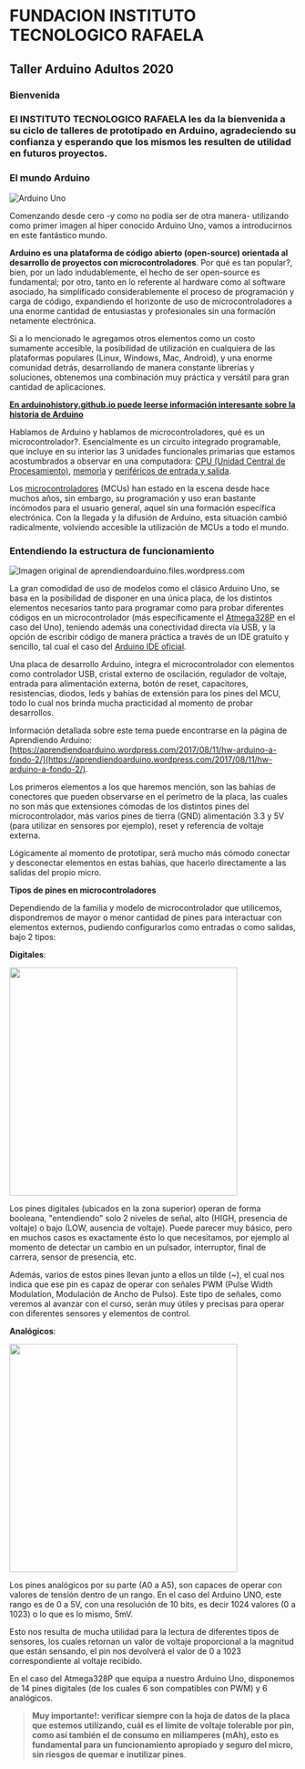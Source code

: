 <h1><b>FUNDACION INSTITUTO TECNOLOGICO RAFAELA</b></h1>
<h2><b>Taller Arduino Adultos 2020</b></h2>

<h3>Bienvenida</h3>

### **El INSTITUTO TECNOLOGICO RAFAELA les da la bienvenida a su ciclo de talleres de prototipado en Arduino, agradeciendo su confianza y esperando que los mismos les resulten de utilidad en futuros proyectos.**

### El mundo Arduino

![Arduino Uno](https://store-cdn.arduino.cc/usa/catalog/product/cache/1/image/520x330/604a3538c15e081937dbfbd20aa60aad/a/0/a000066_featured_4.jpg)

Comenzando desde cero -y como no podía ser de otra manera- utilizando como primer imagen al hiper conocido Arduino Uno, vamos a introducirnos en este fantástico mundo.

**Arduino es una plataforma de código abierto (open-source) orientada al desarrollo de proyectos con microcontroladores**. Por qué es tan popular?, bien, por un lado indudablemente, el hecho de ser open-source es fundamental; por otro, tanto en lo referente al hardware como al software asociado, ha simplificado considerablemente el proceso de programación y carga de código, expandiendo el horizonte de uso de microcontroladores a una enorme cantidad de entusiastas y profesionales sin una formación netamente electrónica.

Si a lo mencionado le agregamos otros elementos como un costo sumamente accesible, la posibilidad de utilización en cualquiera de las plataformas populares (Linux, Windows, Mac, Android), y una enorme comunidad detrás, desarrollando de manera constante librerías y soluciones, obtenemos una combinación muy práctica y versátil para gran cantidad de aplicaciones.

**<a href="https://arduinohistory.github.io/">En arduinohistory.github.io puede leerse información interesante sobre la historia de Arduino</a>**

Hablamos de Arduino y hablamos de microcontroladores, qué es un microcontrolador?. Esencialmente es un circuito integrado programable, que incluye en su interior las 3 unidades funcionales primarias que estamos acostumbrados a observar en una computadora: [CPU (Unidad Central de Procesamiento)](https://es.wikipedia.org/wiki/Unidad_central_de_procesamiento), [memoria](<https://es.wikipedia.org/wiki/Memoria_(inform%C3%A1tica)>) y [periféricos de entrada y salida](<https://es.wikipedia.org/wiki/Perif%C3%A9rico_(inform%C3%A1tica)>).

Los [microcontroladores](https://es.wikipedia.org/wiki/Microcontrolador) (MCUs) han estado en la escena desde hace muchos años, sin embargo, su programación y uso eran bastante incómodos para el usuario general, aquel sin una formación específica electrónica. Con la llegada y la difusión de Arduino, esta situación cambió radicalmente, volviendo accesible la utilización de MCUs a todo el mundo.

### Entendiendo la estructura de funcionamiento

![Imagen original de aprendiendoarduino.files.wordpress.com](https://aprendiendoarduino.files.wordpress.com/2017/08/componetes-uno.jpg)

La gran comodidad de uso de modelos como el clásico Arduino Uno, se basa en la posibilidad de disponer en una única placa, de los distintos elementos necesarios tanto para programar como para probar diferentes códigos en un microcontrolador (más específicamente el [Atmega328P](https://es.wikipedia.org/wiki/Atmega328) en el caso del Uno), teniendo además una conectividad directa vía USB, y la opción de escribir código de manera práctica a través de un IDE gratuito y sencillo, tal cual el caso del [Arduino IDE oficial](https://www.arduino.cc/en/Main/Software).

Una placa de desarrollo Arduino, integra el microcontrolador con elementos como controlador USB, cristal externo de oscilación, regulador de voltaje, entrada para alimentación externa, botón de reset, capacitores, resistencias, diodos, leds y bahías de extensión para los pines del MCU, todo lo cual nos brinda mucha practicidad al momento de probar desarrollos.

Información detallada sobre este tema puede encontrarse en la página de Aprendiendo Arduino: [https://aprendiendoarduino.wordpress.com/2017/08/11/hw-arduino-a-fondo-2/](https://aprendiendoarduino.wordpress.com/2017/08/11/hw-arduino-a-fondo-2/).

Los primeros elementos a los que haremos mención, son las bahías de conectores que pueden observarse en el perímetro de la placa, las cuales no son más que extensiones cómodas de los distintos pines del microcontrolador, más varios pines de tierra (GND) alimentación 3.3 y 5V (para utilizar en sensores por ejemplo), reset y referencia de voltaje externa.

Lógicamente al momento de prototipar, será mucho más cómodo conectar y desconectar elementos en estas bahías, que hacerlo directamente a las salidas del propio micro.

<b>Tipos de pines en microcontroladores</b>

Dependiendo de la familia y modelo de microcontrolador que utilicemos, dispondremos de mayor o menor cantidad de pines para interactuar con elementos externos, pudiendo configurarlos como entradas o como salidas, bajo 2 tipos:

<b>Digitales</b>:

<img src="https://openwebinars.net/media/django-summernote/2015-01-31/12bddab0-3d93-4510-98ca-ef8a7410ed11.jpg" width="400">

Los pines digitales (ubicados en la zona superior) operan de forma booleana, "entendiendo" solo 2 niveles de señal, alto (HIGH, presencia de voltaje) o bajo (LOW, ausencia de voltaje). Puede parecer muy básico, pero en muchos casos es exactamente ésto lo que necesitamos, por ejemplo al momento de detectar un cambio en un pulsador, interruptor, final de carrera, sensor de presencia, etc.

Además, varios de estos pines llevan junto a ellos un tilde (~), el cual nos indica que ese pin es capaz de operar con señales PWM (Pulse Width Modulation, Modulación de Ancho de Pulso). Este tipo de señales, como veremos al avanzar con el curso, serán muy útiles y precisas para operar con diferentes sensores y elementos de control.

<b>Analógicos</b>:

<img src="https://openwebinars.net/media/django-summernote/2015-01-31/dea32eaf-5a37-4f8d-aeaf-4db538d71020.jpg" width="400">

Los pines analógicos por su parte (A0 a A5), son capaces de operar con valores de tensión dentro de un rango. En el caso del Arduino UNO, este rango es de 0 a 5V, con una resolución de 10 bits, es decir 1024 valores (0 a 1023) o lo que es lo mismo, 5mV.

Esto nos resulta de mucha utilidad para la lectura de diferentes tipos de sensores, los cuales retornan un valor de voltaje proporcional a la magnitud que están sensando, el pin nos devolverá el valor de 0 a 1023 correspondiente al voltaje recibido.

En el caso del Atmega328P que equipa a nuestro Arduino Uno, disponemos de 14 pines digitales (de los cuales 6 son compatibles con PWM) y 6 analógicos.

> <b>Muy importante!: verificar siempre con la hoja de datos de la placa que estemos utilizando, cuál es el límite de voltaje tolerable por pin, como así también el de consumo en miliamperes (mAh), esto es fundamental para un funcionamiento apropiado y seguro del micro, sin riesgos de quemar e inutilizar pines</b>.
